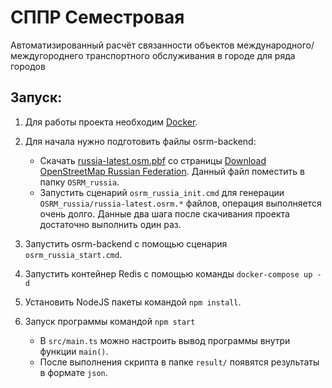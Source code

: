 # СППР Семестровая
Автоматизированный расчёт связанности объектов международного/междугороднего транспортного обслуживания в городе для ряда городов

## Запуск:

1. Для работы проекта необходим [Docker](https://www.docker.com/).

2. Для начала нужно подготовить файлы osrm-backend:
   - Скачать [russia-latest.osm.pbf](https://download.geofabrik.de/russia-latest.osm.pbf) со страницы [Download OpenStreetMap Russian Federation](https://download.geofabrik.de/russia.html). Данный файл поместить в папку `OSRM_russia`.
   - Запустить сценарий `osrm_russia_init.cmd` для генерации `OSRM_russia/russia-latest.osrm.*` файлов, операция выполняется очень долго. Данные два шага после скачивания проекта достаточно выполнить один раз.

3. Запустить osrm-backend с помощью сценария `osrm_russia_start.cmd`.

4. Запустить контейнер Redis с помощью команды `docker-compose up -d`

5. Установить NodeJS пакеты командой `npm install`.

6. Запуск программы командой `npm start`
   - В `src/main.ts` можно настроить вывод программы внутри функции `main()`.
   - После выполнения скрипта в папке `result/` появятся результаты в формате `json`.